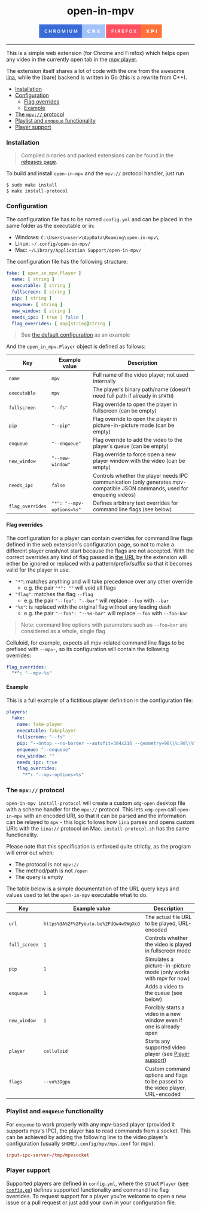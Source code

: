 <h1 align="center">open-in-mpv</h1>

<p align="center">
<a href="https://github.com/Baldomo/open-in-mpv/releases/latest" alt="Chromium extension (signed)"><img src="images/badge-chromium.png"></a>
<a href="https://addons.mozilla.org/addon/iina-open-in-mpv/" alt="Firefox extension (AMO)"><img src="images/badge-firefox.png"></a>
</p>

---

This is a simple web extension (for Chrome and Firefox) which helps open any video in the currently open tab in the [mpv player](https://mpv.io).

The extension itself shares a lot of code with the one from the awesome [iina](https://github.com/iina/iina), while the (bare) backend is written in Go (this is a rewrite from C++).

- [Installation](#installation)
- [Configuration](#configuration)
  - [Flag overrides](#flag-overrides)
  - [Example](#example)
- [The `mpv://` protocol](#the-mpv-protocol)
- [Playlist and `enqueue` functionality](#playlist-and-enqueue-functionality)
- [Player support](#player-support)

### Installation
> Compiled binaries and packed extensions can be found in the [releases page](https://github.com/Baldomo/open-in-mpv/releases).

To build and install `open-in-mpv` and the `mpv://` protocol handler, just run

```
$ sudo make install
$ make install-protocol
```

### Configuration
The configuration file has to be named `config.yml` and can be placed in the same folder as the executable or in:
- Windows: `C:\Users\<user>\AppData\Roaming\open-in-mpv\`
- Linux: `~/.config/open-in-mpv/`
- Mac: `~/Library/Application Support/open-in-mpv/`

The configuration file has the following structure:

```yaml
fake: [ open_in_mpv.Player ]
  name: [ string ]
  executable: [ string ]
  fullscreen: [ string ]
  pip: [ string ]
  enqueue: [ string ]
  new_window: [ string ]
  needs_ipc: [ true | false ]
  flag_overrides: [ map[string]string ]
```

> See [the default configuration](config.yml) as an example

And the `open_in_mpv.Player` object is defined as follows:

| Key           | Example value                          | Description |
|---------------|----------------------------------------|--------------|
| `name` | `mpv` | Full name of the video player; not used internally |
| `executable` | `mpv` | The player's binary path/name (doesn't need full path if already in `$PATH`) |
| `fullscreen` | `"--fs"` | Flag override to open the player in fullscreen (can be empty) |
| `pip` | `"--pip"` | Flag override to open the player in picture-in-picture mode (can be empty) |
| `enqueue` | `"--enqueue"` | Flag override to add the video to the player's queue (can be empty) |
| `new_window` | `"--new-window"` | Flag override to force open a new player window with the video (can be empty) |
| `needs_ipc` | `false` | Controls whether the player needs IPC communication (only generates mpv-compatible JSON commands, used for enqueing videos) |
| `flag_overrides` | `"*": "--mpv-options=%s"` | Defines arbitrary text overrides for command line flags (see below) |

#### Flag overrides

The configuration for a player can contain overrides for command line flags defined in the web extension's configuration page, so not to make a different player crash/not start because the flags are not accepted. With the correct overrides any kind of flag passed in [the URL](#the-mpv-protocol) by the extension will either be ignored or replaced with a pattern/prefix/suffix so that it becomes valid for the player in use.

- `"*"`: matches anything and will take precedence over any other override 
  - e.g. the pair `"*": ""` will void all flags
- `"flag"`: matches the flag `--flag` 
  - e.g. the pair `"--foo": "--bar"` will replace `--foo` with `--bar`
- `"%s"`: is replaced with the original flag without any leading dash 
  - e.g. the pair `"--foo": "--%s-bar"` will replace `--foo` with `--foo-bar`

> Note: command line options with parameters such as `--foo=bar` are considered as a whole, single flag

Celluloid, for example, expects all mpv-related command line flags to be prefixed with `--mpv-`, so its configuration will contain the following overrides:

```yaml
flag_overrides: 
  "*": "--mpv-%s"
```

#### Example

This is a full example of a fictitious player definition in the configuration file:

```yaml
players:
  fake:
    name: fake-player
    executable: fakeplayer
    fullscreen: "--fs"
    pip: "--ontop --no-border --autofit=384x216 --geometry=98\\%:98\\%"
    enqueue: "--enqueue"
    new_window: ""
    needs_ipc: true
    flag_overrides:
      "*": "--mpv-options=%s"
```

### The `mpv://` protocol
`open-in-mpv install-protocol` will create a custom `xdg-open` desktop file with a scheme handler for the `mpv://` protocol. This lets `xdg-open` call `open-in-mpv` with an encoded URI, so that it can be parsed and the information can be relayed to `mpv` - this logic follows how `iina` parses and opens custom URIs with the `iina://` protocol on Mac. `install-protocol.sh` has the same functionality.

Please note that this specification is enforced quite strictly, as the program will error out when:

- The protocol is not `mpv://`
- The method/path is not `/open`
- The query is empty

The table below is a simple documentation of the URL query keys and values used to let the `open-in-mpv` executable what to do.

| Key           | Example value                          | Description |
|---------------|----------------------------------------|-------------|
| `url`         | `https%3A%2F%2Fyoutu.be%2FdQw4w9WgXcQ` | The actual file URL to be played, URL-encoded |
| `full_screen` | `1`                                    | Controls whether the video is played in fullscreen mode |
| `pip`         | `1`                                    | Simulates a picture-in-picture mode (only works with mpv for now) |
| `enqueue`     | `1`                                    | Adds a video to the queue (see below) |
| `new_window`  | `1`                                    | Forcibly starts a video in a new window even if one is already open |
| `player`      | `celluloid`                            | Starts any supported video player (see [Player support](#player-support)) |
| `flags`       | `--vo%3Dgpu`                           | Custom command options and flags to be passed to the video player, URL-encoded |

### Playlist and `enqueue` functionality
For `enqueue` to work properly with any mpv-based player (provided it supports mpv's IPC), the player has to read commands from a socket. This can be achieved by adding the following line to the video player's configuration (usually `$HOME/.config/mpv/mpv.conf` for mpv).

```conf
input-ipc-server=/tmp/mpvsocket
```

### Player support
Supported players are defined in `config.yml`, where the struct `Player` ([see `config.go`](config.go)) defines supported functionality and command line flag overrides. To request support for a player you're welcome to open a new issue or a pull request or just add your own in your configuration file.